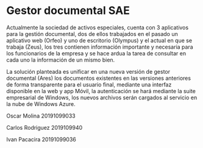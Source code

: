 # Gestor documental SAE

Actualmente la sociedad de activos especiales, cuenta con 3 aplicativos para la gestión documental, dos de ellos trabajados en el pasado un aplicativo web (Orfeo) y uno de escritorio (Olympus) y el actual en que se trabaja (Zeus), los tres contienen información importante y necesaria para los funcionarios de la empresa y se hace ardua la tarea de consultar en cada uno la información de un mismo bien.

La solución planteada es unificar en una nueva versión de gestor documental (Ares) los documentos existentes en las versiones anteriores de forma transparente para el usuario final, mediante una interfaz disponible en la web y app Móvil, la autenticación se hará mediante la suite empresarial de Windows, los nuevos archivos serán cargados al servicio en la nube de Windows Azure.  



Oscar Molina 20191099033

Carlos Rodriguez 2019109940

Ivan Pacacira 20191099036

